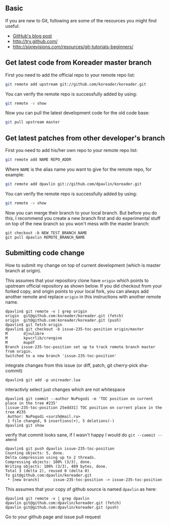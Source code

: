 ## Basic
If you are new to Git, following are some of the resources you might find useful:
* [GitHub's blog post][new-to-git]
* http://try.github.com/
* http://sixrevisions.com/resources/git-tutorials-beginners/

## Get latest code from Koreader master branch
First you need to add the official repo to your remote repo list:
```bash
git remote add upstream git://github.com/koreader/koreader.git
```

You can verify the remote repo is successfully added by using:
```bash
git remote -v show
```

Now you can pull the latest development code for the old code base:
```bash
git pull upstream master
```

## Get latest patches from other developer's branch
First you need to add his/her own repo to your remote repo list:
```bash
git remote add NAME REPO_ADDR
```
Where `NAME` is the alias name you want to give for the remote repo, for example:
```bash
git remote add dpavlin git://github.com/dpavlin/koreader.git
```

You can verify the remote repo is successfully added by using:
```bash
git remote -v show
```

Now you can merge their branch to your local branch. But before you do this, I recommend you create a new branch first and do experimental stuff on top of the new branch so you won't mess with the master branch:
```
git checkout -b NEW_TEST_BRANCH_NAME
git pull dpavlin REMOTE_BRANCH_NAME
```

## Submitting code change
How to submit my change on top of current development (which is master branch at origin).

This assumes that your repository clone have `origin` which points to upstream official repository as shown below. If you did checkout from your forked copy, and origin points to your local fork, you can always add another remote and replace `origin` in this instructions with another remote name.

```
dpavlin$ git remote -v | grep origin
origin  git@github.com:koreader/koreader.git (fetch)
origin  git@github.com:koreader/koreader.git (push)
dpavlin$ git fetch origin
dpavlin$ git checkout -b issue-235-toc-position origin/master
M       djvulibre
M       kpvcrlib/crengine
M       mupdf
Branch issue-235-toc-position set up to track remote branch master from origin.
Switched to a new branch 'issue-235-toc-position'
```

integrate changes from this issue (or diff, patch, git cherry-pick sha-commit)

```
dpavlin$ git add -p unireader.lua
```
interactivly select just changes which are not whitespace

```
dpavlin$ git commit --author NuPogodi -m 'TOC position on current place in the tree #235'
[issue-235-toc-position 25edd31] TOC position on current place in the tree #235
 Author: NuPogodi <surzh@mail.ru>
 1 file changed, 9 insertions(+), 5 deletions(-)
dpavlin$ git show
```

verify that commit looks sane, if I wasn't happy I would do `git --commit --amend`

```
dpavlin$ git push dpavlin issue-235-toc-position
Counting objects: 5, done.
Delta compression using up to 2 threads.
Compressing objects: 100% (3/3), done.
Writing objects: 100% (3/3), 489 bytes, done.
Total 3 (delta 2), reused 0 (delta 0)
To git@github.com:dpavlin/koreader.git
 * [new branch]      issue-235-toc-position -> issue-235-toc-position
```

This assumes that your copy of github source is named `dpavlin` as here:

```
dpavlin$ git remote -v | grep dpavlin
dpavlin git@github.com:dpavlin/koreader.git (fetch)
dpavlin git@github.com:dpavlin/koreader.git (push)
```

Go to your github page and issue pull request





[new-to-git]:https://github.com/blog/120-new-to-git
